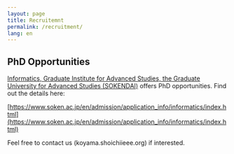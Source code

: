 ```yaml
---
layout: page
title: Recruitemnt
permalink: /recruitment/
lang: en
---
```


## PhD Opportunities

[Informatics, Graduate Institute for Advanced Studies, the Graduate University for Advanced Studies (SOKENDAI)](https://www.nii.ac.jp/graduate/en/) offers PhD opportunities. Find out the details here:

[https://www.soken.ac.jp/en/admission/application_info/informatics/index.html](https://www.soken.ac.jp/en/admission/application_info/informatics/index.html)

Feel free to contact us (koyama.shoichi<i class="fas fa-at"></i>ieee.org) if interested. 